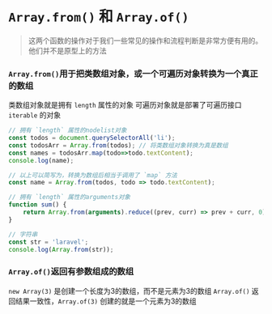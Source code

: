 # `Array.from()` 和 `Array.of()`
> 这两个函数的操作对于我们一些常见的操作和流程判断是非常方便有用的。他们并不是原型上的方法

### `Array.from()`用于把类数组对象，或一个可遍历对象转换为一个真正的数组

类数组对象就是拥有 `length` 属性的对象
可遍历对象就是部署了可遍历接口 `iterable` 的对象
```js
// 拥有 `length` 属性的nodelist对象
const todos = document.querySelectorAll('li');
const todosArr = Array.from(todos); // 将类数组对象转换为真是数组
const names = todosArr.map(todo=>todo.textContent);
console.log(name);

// 以上可以简写为，转换为数组后相当于调用了 `map` 方法
const name = Array.from(todos, todo => todo.textContent);

// 拥有 `length` 属性的arguments对象
function sum() {
    return Array.from(arguments).reduce((prev, curr) => prev + curr, 0);
}

// 字符串
const str = 'laravel';
console.log(Array.from(str));
```

### `Array.of()`返回有参数组成的数组
`new Array(3)` 是创建一个长度为3的数组，而不是元素为3的数组
`Array.of()` 返回结果一致性，`Array.of(3)` 创建的就是一个元素为3的数组